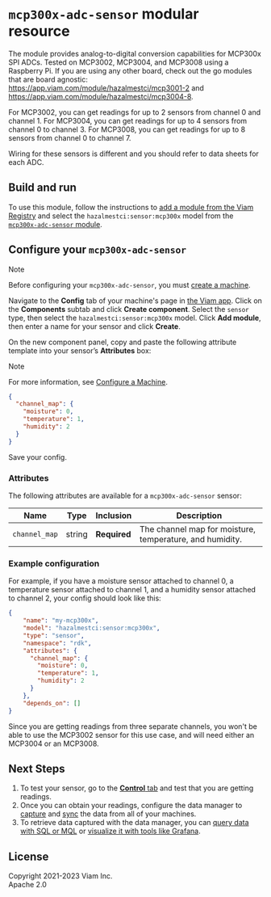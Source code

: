 # `mcp300x-adc-sensor` modular resource

The module provides analog-to-digital conversion capabilities for MCP300x SPI ADCs. Tested on MCP3002, MCP3004, and MCP3008 using a Raspberry Pi. If you are using any other board, check out the go modules that are board agnostic: https://app.viam.com/module/hazalmestci/mcp3001-2 and https://app.viam.com/module/hazalmestci/mcp3004-8. 

For MCP3002, you can get readings for up to 2 sensors from channel 0 and channel 1.
For MCP3004, you can get readings for up to 4 sensors from channel 0 to channel 3.
For MCP3008, you can get readings for up to 8 sensors from channel 0 to channel 7.

Wiring for these sensors is different and you should refer to data sheets for each ADC.

## Build and run

To use this module, follow the instructions to [add a module from the Viam Registry](https://docs.viam.com/registry/configure/#add-a-modular-resource-from-the-viam-registry) and select the `hazalmestci:sensor:mcp300x` model from the [`mcp300x-adc-sensor` module](https://app.viam.com/module/hazalmestci/mcp300x-adc-sensor).

## Configure your `mcp300x-adc-sensor`

> [!NOTE]
> Before configuring your `mcp300x-adc-sensor`, you must [create a machine](https://docs.viam.com/manage/fleet/machines/#add-a-new-machine).

Navigate to the **Config** tab of your machine's page in [the Viam app](https://app.viam.com/).
Click on the **Components** subtab and click **Create component**.
Select the `sensor` type, then select the `hazalmestci:sensor:mcp300x` model.
Click **Add module**, then enter a name for your sensor and click **Create**.

On the new component panel, copy and paste the following attribute template into your sensor’s **Attributes** box:

> [!NOTE]
> For more information, see [Configure a Machine](https://docs.viam.com/manage/configuration/).

```json
{
  "channel_map": {
    "moisture": 0,
    "temperature": 1,
    "humidity": 2
  }
}
```

Save your config.

### Attributes

The following attributes are available for a `mcp300x-adc-sensor` sensor:

| Name    | Type   | Inclusion    | Description |
| ------- | ------ | ------------ | ----------- |
| `channel_map` | string | **Required** | The channel map for moisture, temperature, and humidity. |

### Example configuration

For example, if you have a moisture sensor attached to channel 0, a temperature sensor attached to channel 1, and a humidity sensor attached to channel 2, your config should look like this:

```json
{
    "name": "my-mcp300x",
    "model": "hazalmestci:sensor:mcp300x",
    "type": "sensor",
    "namespace": "rdk",
    "attributes": {
      "channel_map": {
        "moisture": 0,
        "temperature": 1,
        "humidity": 2
      }
    },
    "depends_on": []
}
```

Since you are getting readings from three separate channels, you won't be able to use the MCP3002 sensor for this use case, and will need either an MCP3004 or an MCP3008.

## Next Steps

1. To test your sensor, go to the [**Control** tab](https://docs.viam.com/manage/fleet/robots/#control) and test that you are getting readings.
2. Once you can obtain your readings, configure the data manager to [capture](https://docs.viam.com/data/capture/) and [sync](https://docs.viam.com/data/cloud-sync/) the data from all of your machines.
3. To retrieve data captured with the data manager, you can [query data with SQL or MQL](https://docs.viam.com/data/query/) or [visualize it with tools like Grafana](https://docs.viam.com/data/visualize/).

## License

Copyright 2021-2023 Viam Inc. <br>
Apache 2.0
